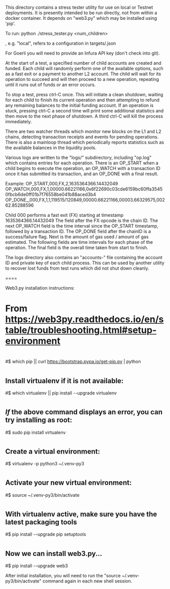 This directory contains a stress tester utility for use on local or Testnet
deployments. It is presently intended to be run directly, not from within a
docker container. It depends on "web3.py" which may be installed using 'pip'.

To run: python ./stress_tester.py <target> <num_children>

<target>, e.g. "local", refers to a configuration in targets/<target>.json

For Goerli you will need to provide an Infura API key (don't check into git).

At the start of a test, a specified number of child accounts are created and
funded. Each child will randomly perform one of the available options, such
as a fast exit or a payment to another L2 account. The child will wait for
its operation to succeed and will then proceed to a new operation, repeating
until it runs out of funds or an error occurs.

To stop a test, press ctrl-C once. This will initiate a clean shutdown,
waiting for each child to finish its current operation and then attempting
to refund any remaining balances to the initial funding account. If an
operation is stuck, pressing ctrl-C a second time will print some additional
statistics and then move to the next phase of shutdown. A third ctrl-C will
kill the process immediately.

There are two watcher threads which monitor new blocks on the L1 and L2
chains, detecting transaction receipts and events for pending operations.
There is also a mainloop thread which periodically reports statistics such
as the available balances in the liquidity pools.

Various logs are written to the "logs/" subdirectory, including "op.log"
which contains entries for each operation. There is an OP_START when a child
begins to execute the operation, an OP_WATCH with a transaction ID once it
has submitted its transaction, and an OP_DONE with a final result.

Example:
  OP_START,000,FX,2,1635364366.14432049
  OP_WATCH,000,FX,1,00000.66221166,0x6f22690c03cde6159bc60ffa35450fbcb6de0ff01b7f76558be041b88aced3b4
  OP_DONE_,000,FX,1,1,119515/120849,00000.66221166,00003.66329575,00262.85288596

Child 000 performs a fast exit (FX) starting at timestamp 1635364366.14432049
The field after the FX opcode is the chain ID. The next OP_WATCH field is the
time interval since the OP_START timestamp, followed by a transaction ID.
The OP_DONE field after the chainID is a success/failure flag. Next is the
amount of gas used / amount of gas estimated. The following fields are time
intervals for each phase of the operation. The final field is the overall
time taken from start to finish.

The logs directory also contains an "accounts-<target>" file containing the
account ID and private key of each child process. This can be used by another
utility to recover lost funds from test runs which did not shut down cleanly.

====

Web3.py installation instructions:

# From https://web3py.readthedocs.io/en/stable/troubleshooting.html#setup-environment
#
#$ which pip || curl https://bootstrap.pypa.io/get-pip.py | python
#
## Install virtualenv if it is not available:
#$ which virtualenv || pip install --upgrade virtualenv
#
## *If* the above command displays an error, you can try installing as root:
#$ sudo pip install virtualenv
#
## Create a virtual environment:
#$ virtualenv -p python3 ~/.venv-py3
#
## Activate your new virtual environment:
#$ source ~/.venv-py3/bin/activate
#
## With virtualenv active, make sure you have the latest packaging tools
#$ pip install --upgrade pip setuptools
#
## Now we can install web3.py...
#$ pip install --upgrade web3

After initial installation, you will need to run the
"source ~/.venv-py3/bin/activate" command again in each new shell session.
